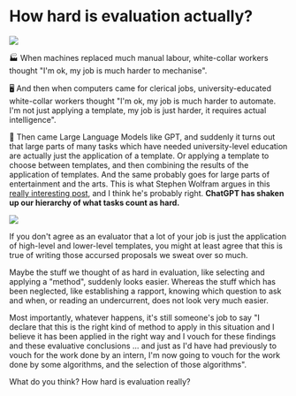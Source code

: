 # How hard is evaluation actually?

![](https://static.wixstatic.com/media/beec29_f233b615d6f84a5d882ccefe8c4207f0~mv2.png/v1/fill/w_925,h_868,al_c,q_90,usm_0.66_1.00_0.01,enc_auto/beec29_f233b615d6f84a5d882ccefe8c4207f0~mv2.png)

🏭 When machines replaced much manual labour, white-collar workers thought "I'm ok, my job is much harder to mechanise".

🖥 And then when computers came for clerical jobs, university-educated white-collar workers thought "I'm ok, my job is much harder to automate. I'm not just applying a template, my job is just harder, it requires actual intelligence".

🤖 Then came Large Language Models like GPT, and suddenly it turns out that large parts of many tasks which have needed university-level education are actually just the application of a template. Or applying a template to choose between templates, and then combining the results of the application of templates. And the same probably goes for large parts of entertainment and the arts. This is what Stephen Wolfram argues in this [really interesting post](https://writings.stephenwolfram.com/2023/02/what-is-chatgpt-doing-and-why-does-it-work/?utm_source=pocket_saves), and I think he's probably right. **ChatGPT has shaken up our hierarchy of what tasks count as hard.**

![](https://static.wixstatic.com/media/beec29_565fdf9aa13c4c7d9c34baf098ac5505~mv2.png/v1/fill/w_707,h_578,al_c,q_90,enc_auto/beec29_565fdf9aa13c4c7d9c34baf098ac5505~mv2.png)

If you don't agree as an evaluator that a lot of your job is just the application of high-level and lower-level templates, you might at least agree that this is true of writing those accursed proposals we sweat over so much.

Maybe the stuff we thought of as hard in evaluation, like selecting and applying a "method", suddenly looks easier. Whereas the stuff which has been neglected, like establishing a rapport, knowing which question to ask and when, or reading an undercurrent, does not look very much easier.

Most importantly, whatever happens, it's still someone's job to say "I declare that this is the right kind of method to apply in this situation and I believe it has been applied in the right way and I vouch for these findings and these evaluative conclusions ... and just as I'd have had previously to vouch for the work done by an intern, I'm now going to vouch for the work done by some algorithms, and the selection of those algorithms".

What do you think? How hard is evaluation really?